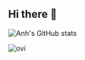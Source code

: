## Hi there 👋

![Anh's GitHub stats](https://github-stats-sigma-six.vercel.app/api?username=anh4dle&show_icons=true&theme=tokyonight)

<img src="https://github-stats-sigma-six.vercel.app/api/top-langs?username=anh4dle&show_icons=true&locale=en&layout=compact&theme=chartreuse-dark" alt="ovi" />
<!--
**anh4dle/anh4dle** is a ✨ _special_ ✨ repository because its `README.md` (this file) appears on your GitHub profile.

Here are some ideas to get you started:

- 🔭 I’m currently working on ...
- 🌱 I’m currently learning ...
- 👯 I’m looking to collaborate on ...
- 🤔 I’m looking for help with ...
- 💬 Ask me about ...
- 📫 How to reach me: ...
- 😄 Pronouns: ...
- ⚡ Fun fact: ...
-->
